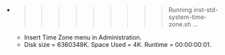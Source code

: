 * >>>>>>>>> Running inst-std-system-time-zone.sh ...
  * Insert Time Zone menu in Administration.
  * Disk size = 6360348K. Space Used = 4K. Runtime = 00:00:00:01.
